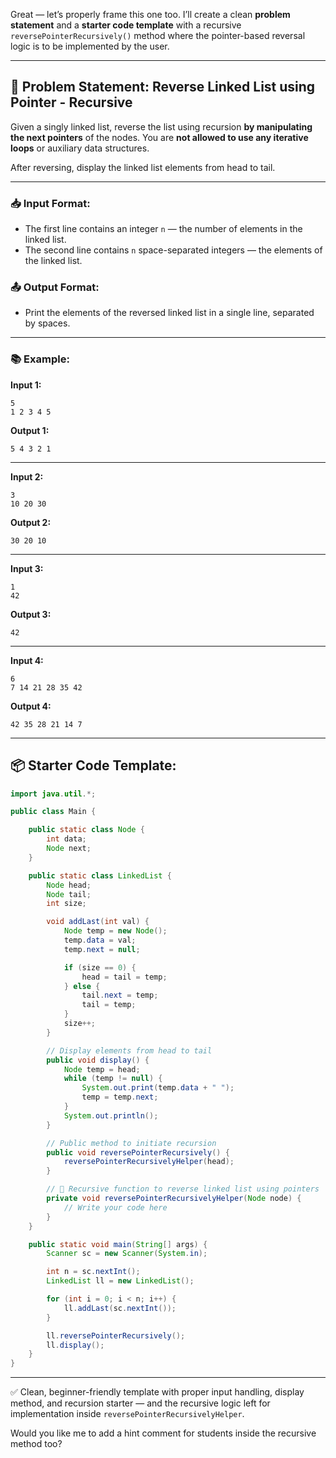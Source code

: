 Great — let’s properly frame this one too. I’ll create a clean **problem statement** and a **starter code template** with a recursive `reversePointerRecursively()` method where the pointer-based reversal logic is to be implemented by the user.

---

## 📖 Problem Statement: Reverse Linked List using Pointer - Recursive

Given a singly linked list, reverse the list using recursion **by manipulating the next pointers** of the nodes. You are **not allowed to use any iterative loops** or auxiliary data structures.

After reversing, display the linked list elements from head to tail.

---

### 📥 Input Format:

* The first line contains an integer `n` — the number of elements in the linked list.
* The second line contains `n` space-separated integers — the elements of the linked list.

### 📤 Output Format:

* Print the elements of the reversed linked list in a single line, separated by spaces.

---

### 📚 Example:

**Input 1:**

```
5
1 2 3 4 5
```

**Output 1:**

```
5 4 3 2 1 
```

---

**Input 2:**

```
3
10 20 30
```

**Output 2:**

```
30 20 10 
```

---

**Input 3:**

```
1
42
```

**Output 3:**

```
42 
```

---

**Input 4:**

```
6
7 14 21 28 35 42
```

**Output 4:**

```
42 35 28 21 14 7 
```

---

## 📦 Starter Code Template:

```java
import java.util.*;

public class Main {

    public static class Node {
        int data;
        Node next;
    }

    public static class LinkedList {
        Node head;
        Node tail;
        int size;

        void addLast(int val) {
            Node temp = new Node();
            temp.data = val;
            temp.next = null;

            if (size == 0) {
                head = tail = temp;
            } else {
                tail.next = temp;
                tail = temp;
            }
            size++;
        }

        // Display elements from head to tail
        public void display() {
            Node temp = head;
            while (temp != null) {
                System.out.print(temp.data + " ");
                temp = temp.next;
            }
            System.out.println();
        }

        // Public method to initiate recursion
        public void reversePointerRecursively() {
            reversePointerRecursivelyHelper(head);
        }

        // 🔴 Recursive function to reverse linked list using pointers
        private void reversePointerRecursivelyHelper(Node node) {
            // Write your code here
        }
    }

    public static void main(String[] args) {
        Scanner sc = new Scanner(System.in);

        int n = sc.nextInt();
        LinkedList ll = new LinkedList();

        for (int i = 0; i < n; i++) {
            ll.addLast(sc.nextInt());
        }

        ll.reversePointerRecursively();
        ll.display();
    }
}
```

---

✅ Clean, beginner-friendly template with proper input handling, display method, and recursion starter — and the recursive logic left for implementation inside `reversePointerRecursivelyHelper`.

Would you like me to add a hint comment for students inside the recursive method too?
